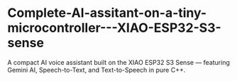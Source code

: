 # Complete-AI-assitant-on-a-tiny-microcontroller---XIAO-ESP32-S3-sense
A compact AI voice assistant built on the XIAO ESP32 S3 Sense — featuring Gemini AI, Speech-to-Text, and Text-to-Speech in pure C++.
